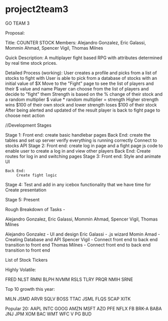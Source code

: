 # project2team3
GO TEAM 3

Proposal:

Title: COUNTER STOCK
Members: Alejandro Gonzalez, Eric Galassi, Mommin Ahmad, Spencer Vigil, Thomas Milnes 

Quick Description: A multiplayer fight based RPG with attributes determined by real time stock prices.

Detailed Process (working):
    User creates a profile and picks from a list of stocks to fight with
    User is able to pick from a database of stocks with an initial value of $X
    Move to the "Fight" page to see the list of players and their $ value and name
    Player can choose from the list of players and decide to "fight" them
    Strength is based on the % change of their stock and a random multiplier
    $ value * random multiplier = strength
    Higher strength wins $100 of their own stock and lower strength loses $100 of their stock
    After being alerted and updated of the result player is back to fight page to choose next action
 


//Development Stages

Stage 1: 
    Front end:
        create basic handlebar pages
    Back End:
        create the tables and set up server
        verify everything is running correctly
        Connect to stocks API
Stage 2: 
    Front end:
        create log in page and a fight page
        js code to enable user to create a log in and view other players
    Back End:
         Create routes for log in and switching pages
Stage 3: 
    Front end:
        Style and animate UI
        
    Back End:
         Create fight logic
    
Stage 4: 
    Test and add in any icebox functionality that we have time for
    Create presentation

Stage 5:
    Present
  
Rough Breakdown of Tasks  - 

Alejandro Gonzalez, Eric Galassi, Mommin Ahmad, Spencer Vigil, Thomas Milnes

Alejandro Gonzalez - UI and design
Eric Galassi - .js wizard 
Momin Amad - Creating Database and API 
Spencer Vigil - Connect front end to back end transition to front end
Thomas Milnes - Connect front end to back end transition to front end


List of Stock Tickers

Highly Volatile:

FRED
NLST
RMNI
BLPH
NVMM
RSLS
TLRY
PRQR
NMIH
SRNE

Top 10 growth this year:

MILN
JSMD
ARVR
SQLV
BOSS
TTAC
JSML
FLQS
SCAP
XITK

Popular 20:
AAPL
INTC
GOOG
AMZN
MSFT
AZO
PFE
NFLX
FB
BRK-A
BABA
JNJ
JPM
XOM
BAC
WMT
WFC
V
PG
BUD